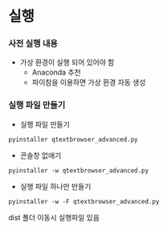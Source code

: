 # 실행
### 사전 실행 내용
- 가상 환경이 실행 되어 있어야 함
  - Anaconda 추천
  - 파이참을 이용하면 가상 환경 자동 생성

### 실행 파일 만들기
- 실행 파일 만들기 
```
pyinstaller qtextbrowser_advanced.py
```
- 콘솔창 없애기
```
pyinstaller -w qtextbrowser_advanced.py
```
- 실행 파일 하나만 만들기 
```
pyinstaller -w -F qtextbrowser_advanced.py
```
dist 폴더 이동시 실행파일 있음